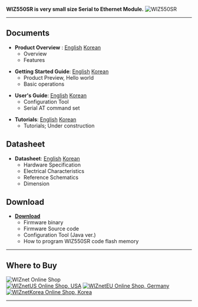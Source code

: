 

**WIZ550SR is very small size Serial to Ethernet Module.**
![WIZ550SR](/products/wiz550sr/wiz550sr_ds/wiz550sr.png%20)

-----



## Documents



  - **Product Overview** :
    [English](wiz550sr_overview_en.md)
    [Korean](wiz550sr_overview_kr.md)
      - Overview
      - Features

<!-- end list -->

  - **Getting Started Guide**:
    [English](wiz550sr_gettingstarted_en.md)
    [Korean](wiz550sr_gettingstarted_kr.md)
      - Product Preview, Hello world
      - Basic operations

<!-- end list -->

  - **User's Guide**:
    [English](wiz550sr_userguide_en.md)
    [Korean](wiz550sr_userguide_kr.md)
      - Configuration Tool
      - Serial AT command set

<!-- end list -->

  - **Tutorials**:
    [English](wiz550sr_tutorial_en.md)
    [Korean](wiz550sr_tutorial_kr.md)
      - Tutorials; Under construction



## Datasheet



  - **Datasheet**: [English](wiz550sr_ds_en.md)
    [Korean](wiz550sr_ds_kr.md)
      - Hardware Specification
      - Electrical Characteristics
      - Reference Schematics
      - Dimension



## Download



  - **[Download](/products/wiz550sr/wiz550sr_download)**
      - Firmware binary
      - Firmware Source code 
      - Configuration Tool (Java ver.)
      - How to program WIZ550SR code flash memory


-----

## Where to Buy



![WIZnet Online Shop](/products/w5500/buynow.png)  
[![WIZnetUS Online Shop,
USA](/products/w5500/w5500_evb/icons/dollar.png)](http://www.shopwiznet.com/)
[![WIZnetEU Online Shop,
Germany](/products/w5500/w5500_evb/icons/european-euro.png)](http://shop.wiznet.eu/)
[![WIZnetKorea Online Shop,
Korea](/products/w5500/w5500_evb/icons/won.png)](http://shop.wiznet.co.kr/)



-----
